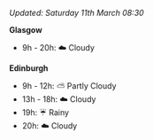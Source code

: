 *Updated: Saturday 11th March 08:30*

**Glasgow**

* 9h - 20h: :cloud: Cloudy

**Edinburgh**

* 9h - 12h: :partly_sunny: Partly Cloudy
* 13h - 18h: :cloud: Cloudy
* 19h: :umbrella: Rainy
* 20h: :cloud: Cloudy
